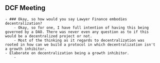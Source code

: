 ## DCF Meeting
	- ### Okay, so how would you say Lawyer Finance embodies decentralization?
		- Okay, so for one, I have full intention of having this being governed by a DAO. There was never even any question as to if this would be a decentralized project or not.
		- Most of the thinking as it regards to decentralization was rooted in how can we build a protocol in which decentralization isn't a growth inhibitor.
	- Elaborate on decentralization being a growth inhibitor.
		-